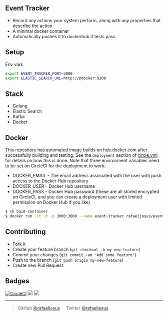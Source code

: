 ## Event Tracker

* Record any actions your system perform, along with any properties that describe the action
* A minimal docker container
* Automatically pushes it to dockerhub if tests pass

## Setup
Env vars
```bash
export EVENT_TRACKER_PORT=3000
export ELASTIC_SEARCH_URL=http://@docker:9200
```

## Stack
- Golang
- Elastic Search
- Kafka
- Docker

## Docker
This repository has automated image builds on hub.docker.com after successfully building and testing. See the `deployment` section of [circle.yml](circle.yml) for details on how this is done. Note that three environment variables need to be set on CircleCI for the deployment to work:

  * DOCKER_EMAIL - The email address associated with the user with push access to the Docker Hub repository
  * DOCKER_USER - Docker Hub username
  * DOCKER_PASS - Docker Hub password (these are all stored encrypted on CircleCI, and you can create a deployment user with limited permission on Docker Hub if you like)

```bash
$ sh buid-container
$ docker run -it -t -p 3000:3000 --name event-tracker rafaeljesus/event-tracker
```

## Contributing
- Fork it
- Create your feature branch (`git checkout -b my-new-feature`)
- Commit your changes (`git commit -am 'Add some feature'`)
- Push to the branch (`git push origin my-new-feature`)
- Create new Pull Request

## Badges

[![CircleCI](https://circleci.com/gh/rafaeljesus/event-tracker.svg?style=svg)](https://circleci.com/gh/rafaeljesus/event-tracker)
[![](https://images.microbadger.com/badges/image/rafaeljesus/event-tracker.svg)](https://microbadger.com/images/rafaeljesus/event-tracker "Get your own image badge on microbadger.com")
[![](https://images.microbadger.com/badges/version/rafaeljesus/event-tracker.svg)](https://microbadger.com/images/rafaeljesus/event-tracker "Get your own version badge on microbadger.com")

---

> GitHub [@rafaeljesus](https://github.com/rafaeljesus) &nbsp;&middot;&nbsp;
> Twitter [@rafaeljesus](https://twitter.com/_jesus_rafael)
